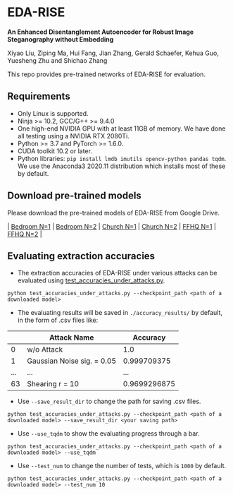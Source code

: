 # EDA-RISE

**An Enhanced Disentanglement Autoencoder for Robust Image Steganography without Embedding**

Xiyao Liu, Ziping Ma, Hui Fang, Jian Zhang, Gerald Schaefer, Kehua Guo, Yuesheng Zhu and Shichao Zhang

This repo provides pre-trained networks of EDA-RISE for evaluation.

## Requirements
+ Only Linux is supported.
+ Ninja >= 10.2, GCC/G++ >= 9.4.0
+ One high-end NVIDIA GPU with at least 11GB of memory. We have done all testing using a NVIDIA RTX 2080Ti.
+ Python >= 3.7 and PyTorch >= 1.6.0.
+ CUDA toolkit 10.2 or later.
+ Python libraries: `pip install lmdb imutils opencv-python pandas tqdm`. We use the Anaconda3 2020.11 distribution which installs most of these by default.

## Download pre-trained models
Please download the pre-trained models of EDA-RISE from Google Drive.

| [Bedroom N=1](https://drive.google.com/file/d/1vAz06Gux-38aefC6h1WgeH6UXkUAzaCv/view?usp=share_link)
| [Bedroom N=2](https://drive.google.com/file/d/1UfVQXp54hLnu-cq-RdnrCc2N9r8wWFZn/view?usp=share_link)
| [Church N=1](https://drive.google.com/file/d/1wcIEhPsYaMhGx9AyrPHD7IsyskRrAXrm/view?usp=share_link) 
| [Church N=2](https://drive.google.com/file/d/1SQOEG0PgHbDgyNEEe53L5PtmcZogu5_0/view?usp=share_link) 
| [FFHQ N=1](https://drive.google.com/file/d/1zaJOek5YRgXVVX_sSsinyvf-UXiU8IPM/view?usp=share_link)
| [FFHQ N=2](https://drive.google.com/file/d/194_kkf0XlGtwEQ9nHFlV4NCOchoOnyNy/view?usp=share_link) |

## Evaluating extraction accuracies
+ The extraction accuracies of EDA-RISE under various attacks can be evaluated using [test_accuracies_under_attacks.py](./test_accuracies_under_attacks.py).
```shell
python test_accuracies_under_attacks.py --checkpoint_path <path of a downloaded model>
```

+ The evaluating results will be saved in `./accuracy_results/` by default, in the form of .csv files like:

|     | Attack Name                | Accuracy     |
|-----|----------------------------|--------------|
| 0   | w/o Attack                 | 1.0          |
| 1   | Gaussian Noise sig. = 0.05 | 0.999709375  |
| ... | ...                        | ...          |
| 63  | Shearing r = 10            | 0.9699296875 |

+ Use `--save_result_dir` to change the path for saving .csv files.
```shell
python test_accuracies_under_attacks.py --checkpoint_path <path of a downloaded model> --save_result_dir <your saving path>
```

+ Use `--use_tqdm` to show the evaluating progress through a bar.
```shell
python test_accuracies_under_attacks.py --checkpoint_path <path of a downloaded model> --use_tqdm
```

+ Use `--test_num` to change the number of tests, which is `1000` by default.
```shell
python test_accuracies_under_attacks.py --checkpoint_path <path of a downloaded model> --test_num 10
```


